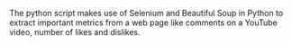 The python script makes use of Selenium and Beautiful Soup in Python to extract important metrics from a web page like comments on a YouTube video,
number of likes and dislikes.
